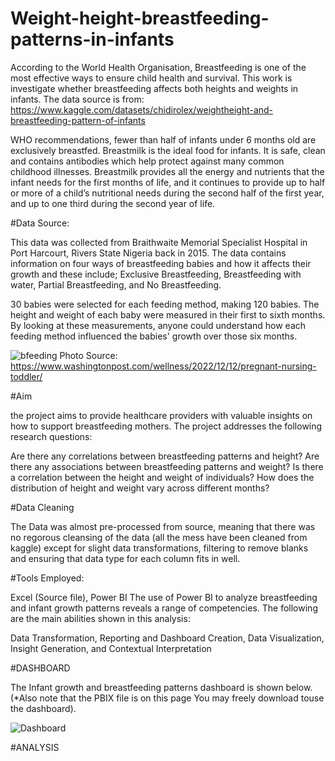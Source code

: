 # Weight-height-breastfeeding-patterns-in-infants
According to the World Health Organisation, Breastfeeding is one of the most effective ways to ensure child health and survival. This work is investigate whether breastfeeding affects both heights and weights in infants. The data source is from:   https://www.kaggle.com/datasets/chidirolex/weightheight-and-breastfeeding-pattern-of-infants       

WHO recommendations, fewer than half of infants under 6 months old are exclusively breastfed.
Breastmilk is the ideal food for infants. It is safe, clean and contains antibodies which help protect against many common childhood illnesses. Breastmilk provides all the energy and nutrients that the infant needs for the first months of life, and it continues to provide up to half or more of a child’s nutritional needs during the second half of the first year, and up to one third during the second year of life. 


#Data Source:

This data was collected from Braithwaite Memorial Specialist Hospital in Port Harcourt, Rivers State Nigeria back in 2015. The data contains information on four ways of breastfeeding babies and how it affects their growth and these include; Exclusive Breastfeeding, Breastfeeding with water, Partial Breastfeeding, and No Breastfeeding.

30 babies were selected for each feeding method, making 120 babies. The height and weight of each baby were measured in their first to sixth months. By looking at these measurements, anyone could understand how each feeding method influenced the babies' growth over those six months.

![bfeeding](https://github.com/michaelegbujua/Weight-height-breastfeeding-patterns-in-infants/assets/40715460/eee9ccfb-97fd-4411-a14d-8a1b18efe1b4)
Photo Source: https://www.washingtonpost.com/wellness/2022/12/12/pregnant-nursing-toddler/

#Aim

the project aims to provide healthcare providers with valuable insights on how to support breastfeeding mothers. The project addresses the following research questions:

Are there any correlations between breastfeeding patterns and height?
Are there any associations between breastfeeding patterns and weight?
Is there a correlation between the height and weight of individuals?
How does the distribution of height and weight vary across different months?


#Data Cleaning

The Data was almost pre-processed from source, meaning that there was no regorous cleansing of the data (all the mess have been cleaned from kaggle) except for slight data transformations, filtering to remove blanks and ensuring that data type for each column fits in well. 

#Tools Employed:

Excel (Source file), Power BI
The use of Power BI to analyze breastfeeding and infant growth patterns reveals a range of competencies. The following are the main abilities shown in this analysis:

Data Transformation, 
Reporting and Dashboard Creation, 
Data Visualization, 
Insight Generation, and 
Contextual Interpretation




#DASHBOARD

The  Infant growth and breastfeeding patterns dashboard is shown below. (*Also note that the PBIX file is on this page You may freely download touse the dashboard).

![Dashboard](https://github.com/michaelegbujua/Weight-height-breastfeeding-patterns-in-infants/assets/40715460/c0e6cc94-9e88-4d34-b1c3-62cf2a8b4fe9)


#ANALYSIS

